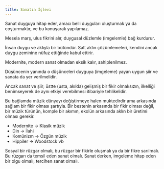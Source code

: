 ```yaml
---
title: Sanatın İşlevi
---
```


Sanat duyguya hitap eder, amacı belli duyguları oluşturmak ya da coşturmaktır,
ve bu konuşarak yapılamaz.

Mesela marş, ulus fikrini alır, duygusal düzlemle (imgelemle) bağ kurdurur.

İnsan duygu ve aklıyla bir bütündür. Salt aklın çözümlemeleri, kendini ancak duygu zeminine
nüfuz ettiğinde kabul ettirir.

Modernite, modern sanat olmadan eksik kalır, sahiplenilmez.

Düşüncenin yanında o düşünceleri duyguya (imgeleme) yayan uygun şiir ve sanata
da yer verilmelidir.

Ancak sanat ve şiir; üstte (usta, akılda) gelişmiş bir fikir olmaksızın,
ilkelliği benimseyerek de aynı etkiyi verebilmesi itibariyle tehlikelidir.

Bu bağlamda müzik dünyayı değiştirmeye halen muktedirdir ama arkasında sağlam
bir fikir olması şartıyla. Bir bestenin arkasında bir fikir olması değil, bir
müzik türünün, komple bir akımın, ekolün arkasında aklın bir üretimi olması
gerekir.

- Modernite -> Klasik müzik
- Din -> İlahi
- Komünizm -> Özgün müzik
- Hippiler -> Woodstock vb

Sosyal bir rüzgar olmalı, bu rüzgar bir fikirle oluşmalı ya da bir fikre
sarılmalı. Bu rüzgarı da temsil eden sanat olmalı. Sanat derken, imgeleme hitap
eden bir olgu olmalı, tercihen sanat olmalı.
